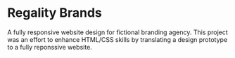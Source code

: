 # Regality Brands

A fully responsive website design for fictional branding agency. This project was an effort to enhance HTML/CSS skills by translating a design prototype to a fully reponssive website. 
